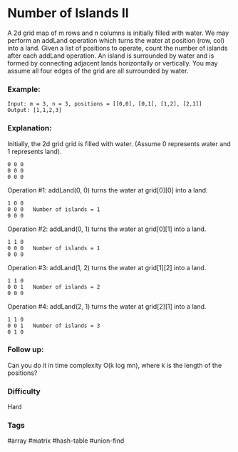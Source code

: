 # Number of Islands II

A 2d grid map of m rows and n columns is initially filled with water. We may perform an addLand operation which turns the water at position (row, col) into a land. Given a list of positions to operate, count the number of islands after each addLand operation. An island is surrounded by water and is formed by connecting adjacent lands horizontally or vertically. You may assume all four edges of the grid are all surrounded by water.

### Example:

```
Input: m = 3, n = 3, positions = [[0,0], [0,1], [1,2], [2,1]]
Output: [1,1,2,3]
```

### Explanation:

Initially, the 2d grid grid is filled with water. (Assume 0 represents water and 1 represents land).

```
0 0 0
0 0 0
0 0 0
```

Operation #1: addLand(0, 0) turns the water at grid[0][0] into a land.

```
1 0 0
0 0 0   Number of islands = 1
0 0 0
```

Operation #2: addLand(0, 1) turns the water at grid[0][1] into a land.

```
1 1 0
0 0 0   Number of islands = 1
0 0 0
```

Operation #3: addLand(1, 2) turns the water at grid[1][2] into a land.

```
1 1 0
0 0 1   Number of islands = 2
0 0 0
```

Operation #4: addLand(2, 1) turns the water at grid[2][1] into a land.

```
1 1 0
0 0 1   Number of islands = 3
0 1 0
```

### Follow up:

Can you do it in time complexity O(k log mn), where k is the length of the positions?

### Difficulty

Hard

### Tags

#array #matrix #hash-table #union-find
